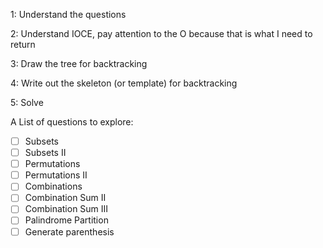 1: Understand the questions

2: Understand IOCE, pay attention to the O because that is what I need to return

3: Draw the tree for backtracking

4: Write out the skeleton (or template) for backtracking

5: Solve

A List of questions to explore:

- [ ] Subsets
- [ ] Subsets II
- [ ] Permutations
- [ ] Permutations II
- [ ] Combinations
- [ ] Combination Sum II
- [ ] Combination Sum III
- [ ] Palindrome Partition
- [ ] Generate parenthesis
